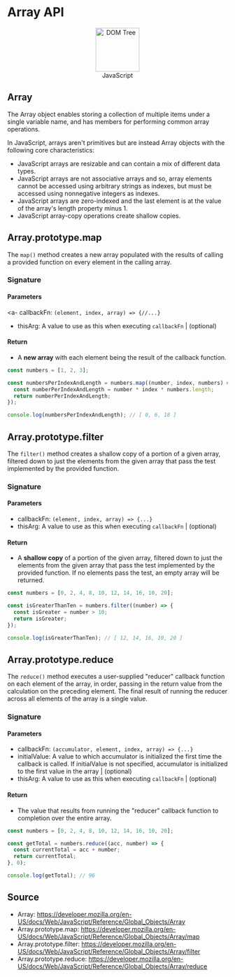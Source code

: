 # Array API

<figure style="text-align: center">
   <img src="https://upload.wikimedia.org/wikipedia/commons/thumb/6/6a/JavaScript-logo.png/640px-JavaScript-logo.png" alt="DOM Tree" width="100" />
   <figcaption>JavaScript</figcaption>
</figure>

## Array

The Array object enables storing a collection of multiple items under a single variable name, and has members for performing common array operations.

In JavaScript, arrays aren't primitives but are instead Array objects with the following core characteristics:

- JavaScript arrays are resizable and can contain a mix of different data types.
- JavaScript arrays are not associative arrays and so, array elements cannot be accessed using arbitrary strings as indexes, but must be accessed using nonnegative integers as indexes.
- JavaScript arrays are zero-indexed and the last element is at the value of the array's length property minus 1.
- JavaScript array-copy operations create shallow copies.

## Array.prototype.map

The `map()` method creates a new array populated with the results of calling a provided function on every element in the calling array.

### Signature

#### Parameters

<a- callbackFn: `(element, index, array) => {//...}`
- thisArg: A value to use as this when executing `callbackFn` | (optional)

#### Return

- A **new array** with each element being the result of the callback function.

```javascript
const numbers = [1, 2, 3];

const numbersPerIndexAndLength = numbers.map((number, index, numbers) => {
  const numberPerIndexAndLength = number * index * numbers.length;
  return numberPerIndexAndLength;
});

console.log(numbersPerIndexAndLength); // [ 0, 6, 18 ]
```

## Array.prototype.filter

The `filter()` method creates a shallow copy of a portion of a given array, filtered down to just the elements from the given array that pass the test implemented by the provided function.

### Signature

#### Parameters

- callbackFn: `(element, index, array) => {...}`
- thisArg: A value to use as this when executing `callbackFn` | (optional)

#### Return

- A **shallow copy** of a portion of the given array, filtered down to just the elements from the given array that pass the test implemented by the provided function. If no elements pass the test, an empty array will be returned.

```javascript
const numbers = [0, 2, 4, 8, 10, 12, 14, 16, 10, 20];

const isGreaterThanTen = numbers.filter((number) => {
  const isGreater = number > 10;
  return isGreater;
});

console.log(isGreaterThanTen); // [ 12, 14, 16, 10, 20 ]
```

## Array.prototype.reduce

The `reduce()` method executes a user-supplied "reducer" callback function on each element of the array, in order, passing in the return value from the calculation on the preceding element. The final result of running the reducer across all elements of the array is a single value.

### Signature

#### Parameters

- callbackFn: `(accumulator, element, index, array) => {...}`
- initialValue: A value to which accumulator is initialized the first time the callback is called. If initialValue is not specified, accumulator is initialized to the first value in the array | (optional)
- thisArg: A value to use as this when executing `callbackFn` | (optional)

#### Return

- The value that results from running the "reducer" callback function to completion over the entire array.

```javascript
const numbers = [0, 2, 4, 8, 10, 12, 14, 16, 10, 20];

const getTotal = numbers.reduce((acc, number) => {
  const currentTotal = acc + number;
  return currentTotal;
}, 0);

console.log(getTotal); // 96
```

## Source

- Array: https://developer.mozilla.org/en-US/docs/Web/JavaScript/Reference/Global_Objects/Array
- Array.prototype.map: https://developer.mozilla.org/en-US/docs/Web/JavaScript/Reference/Global_Objects/Array/map
- Array.prototype.filter: https://developer.mozilla.org/en-US/docs/Web/JavaScript/Reference/Global_Objects/Array/filter
- Array.prototype.reduce: https://developer.mozilla.org/en-US/docs/Web/JavaScript/Reference/Global_Objects/Array/reduce
